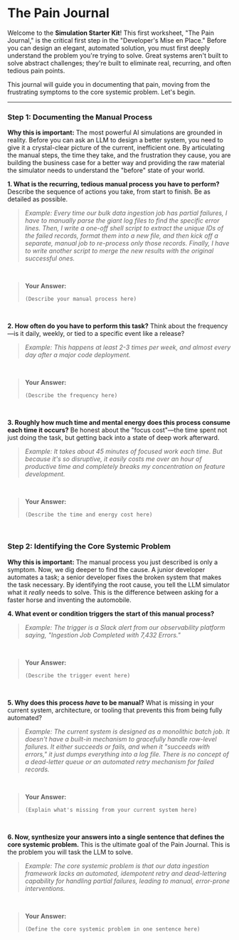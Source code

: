 # The Pain Journal

Welcome to the **Simulation Starter Kit**! This first worksheet, "The Pain Journal," is the critical first step in the "Developer's Mise en Place." Before you can design an elegant, automated solution, you must first deeply understand the problem you're trying to solve. Great systems aren't built to solve abstract challenges; they're built to eliminate real, recurring, and often tedious pain points.

This journal will guide you in documenting that pain, moving from the frustrating symptoms to the core systemic problem. Let's begin.

---

### **Step 1: Documenting the Manual Process**

**Why this is important:** The most powerful AI simulations are grounded in reality. Before you can ask an LLM to design a better system, you need to give it a crystal-clear picture of the current, inefficient one. By articulating the manual steps, the time they take, and the frustration they cause, you are building the business case for a better way and providing the raw material the simulator needs to understand the "before" state of your world.

**1. What is the recurring, tedious manual process you have to perform?** Describe the sequence of actions you take, from start to finish. Be as detailed as possible.

> _Example: Every time our bulk data ingestion job has partial failures, I have to manually parse the giant log files to find the specific error lines. Then, I write a one-off shell script to extract the unique IDs of the failed records, format them into a new file, and then kick off a separate, manual job to re-process only those records. Finally, I have to write another script to merge the new results with the original successful ones._

<br>

> **Your Answer:**
>
> ```
> (Describe your manual process here)
> ```

<br>

**2. How often do you have to perform this task?** Think about the frequency—is it daily, weekly, or tied to a specific event like a release?

> _Example: This happens at least 2-3 times per week, and almost every day after a major code deployment._

<br>

> **Your Answer:**
>
> ```
> (Describe the frequency here)
> ```

<br>

**3. Roughly how much time and mental energy does this process consume each time it occurs?** Be honest about the "focus cost"—the time spent not just doing the task, but getting back into a state of deep work afterward.

> _Example: It takes about 45 minutes of focused work each time. But because it's so disruptive, it easily costs me over an hour of productive time and completely breaks my concentration on feature development._

<br>

> **Your Answer:**
>
> ```
> (Describe the time and energy cost here)
> ```

<br>

### **Step 2: Identifying the Core Systemic Problem**

**Why this is important:** The manual process you just described is only a symptom. Now, we dig deeper to find the cause. A junior developer automates a task; a senior developer fixes the broken system that makes the task necessary. By identifying the root cause, you tell the LLM simulator what it _really_ needs to solve. This is the difference between asking for a faster horse and inventing the automobile.

**4. What event or condition triggers the start of this manual process?**

> _Example: The trigger is a Slack alert from our observability platform saying, "Ingestion Job Completed with 7,432 Errors."_

<br>

> **Your Answer:**
>
> ```
> (Describe the trigger event here)
> ```

<br>

**5. Why does this process _have_ to be manual?** What is missing in your current system, architecture, or tooling that prevents this from being fully automated?

> _Example: The current system is designed as a monolithic batch job. It doesn't have a built-in mechanism to gracefully handle row-level failures. It either succeeds or fails, and when it "succeeds with errors," it just dumps everything into a log file. There is no concept of a dead-letter queue or an automated retry mechanism for failed records._

<br>

> **Your Answer:**
>
> ```
> (Explain what's missing from your current system here)
> ```

<br>

**6. Now, synthesize your answers into a single sentence that defines the core systemic problem.** This is the ultimate goal of the Pain Journal. This is the problem you will task the LLM to solve.

> _Example: The core systemic problem is that our data ingestion framework lacks an automated, idempotent retry and dead-lettering capability for handling partial failures, leading to manual, error-prone interventions._

<br>

> **Your Answer:**
>
> ```
> (Define the core systemic problem in one sentence here)
> ```
